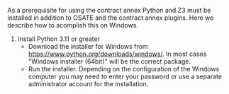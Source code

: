 As a prerequisite for using the contract annex Python and Z3 must be installed in addition to OSATE and the contract annex plugins.
Here we describe how to acomplish this on Windows.

1. Install Python 3.11 or greater
   -  Download the installer for Windows from https://www.python.org/downloads/windows/. In most cases "Windows installer (64bit)" will be the correct package.
   -  Run the installer. Depending on the configuration of the Windows computer you may need to enter your password or use a separate administrator
      account for the installation.
